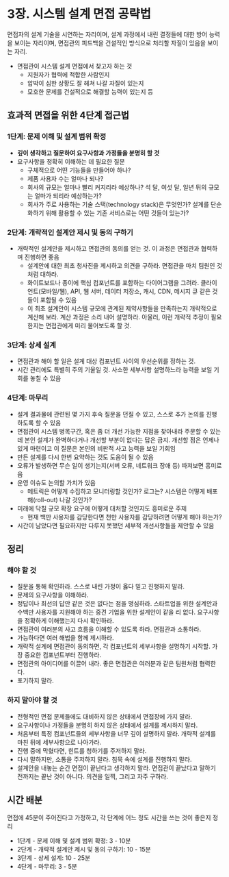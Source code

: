 3장. 시스템 설계 면접 공략법
=
면접자의 설계 기술을 시연하는 자리이며, 설계 과정에서 내린 결정들에 대한 방어 능력을 보이는 자리이며, 면접관의 피드백을 건설적인 방식으로 처리할 자질이 있음을 보이는 자리.
- 면접관이 시스템 설계 면접에서 찾고자 하는 것
  - 지원자가 협력에 적합한 사람인지
  - 압박이 심한 상황도 잘 헤쳐 나갈 자질이 있는지
  - 모호한 문제를 건설적으로 해결할 능력이 있는지 등

## 효과적 면접을 위한 4단계 접근법
### 1단계: 문제 이해 및 설계 범위 확정
- **깊이 생각하고 질문하여 요구사항과 가정들을 분명히 할 것**
- 요구사항을 정확히 이해하는 데 필요한 질문
  - 구체적으로 어떤 기능들을 만들어야 하나?
  - 제품 사용자 수는 얼마나 되나?
  - 회사의 규모는 얼마나 빨리 커지리라 예상하나? 석 달, 여섯 달, 일년 뒤의 규모는 얼마가 되리라 예상하는가?
  - 회사가 주로 사용하는 기술 스택(technology stack)은 무엇인가? 설계를 단순화하기 위해 활용할 수 있는 기존 서비스로는 어떤 것들이 있는가?

### 2단계: 개략적인 설계안 제시 및 동의 구하기
- 개략적인 설계안을 제시하고 면접관의 동의를 얻는 것. 이 과정은 면접관과 협력하며 진행하면 좋음
  - 설계안에 대한 최초 청사진을 제시하고 의견을 구하라. 면접관을 마치 팀원인 것처럼 대하라.
  - 화이트보드나 종이에 핵심 컴포넌트를 포함하는 다이어그램을 그려라. 클라이언트(모바일/웹), API, 웹 서버, 데이터 저장소, 캐시, CDN, 메시지 큐 같은 것들이 포함될 수 있음
  - 이 최초 설계안이 시스템 규모에 관계된 제약사항들을 만족하는지 개략적으로 계산해 보라. 계산 과정은 소리 내어 설명하라. 아울러, 이런 개략적 추정이 필요한지는 면접관에게 미리 물어보도록 할 것.

### 3단계: 상세 설계
- 면접관과 해야 할 일은 설계 대상 컴포넌트 사이의 우선순위를 정하는 것.
- 시간 관리에도 특별히 주의 기울일 것. 사소한 세부사항 설명하느라 능력을 보일 기회를 놓칠 수 있음

### 4단계: 마무리
- 설계 결과물에 관련된 몇 가지 후속 질문을 던질 수 있고, 스스로 추가 논의를 진행하도록 할 수 있음
- 면접관이 시스템 병목구간, 혹은 좀 더 개선 가능한 지점을 찾아내라 주문할 수 있는데 본인 설계가 완벽하다거나 개선할 부분이 없다는 답은 금지. 개선할 점은 언제나 있게 마련이고 이 질문은 본인의 비판적 사고 능력을 보일 기회임
- 만든 설계를 다시 한번 요약하는 것도 도움이 될 수 있음
- 오류가 발생하면 무슨 일이 생기는지(서버 오류, 네트워크 장애 등) 따져보면 흥미로움
- 운영 이슈도 논의할 가치가 있음
  - 메트릭은 어떻게 수집하고 모니터링할 것인가? 로그는? 시스템은 어떻게 배포해(roll-out) 나갈 것인가?
- 미래에 닥칠 규모 확장 요구에 어떻게 대처할 것인지도 흥미로운 주제
  - 현재 백만 사용자를 감당한다면 천만 사용자를 감당하려면 어떻게 해야 하는가?
- 시간이 남았다면 필요하지만 다루지 못했던 세부적 개선사항들을 제안할 수 있음

## 정리
### 해야 할 것
- 질문을 통해 확인하라. 스스로 내린 가정이 옳다 믿고 진행하지 말라.
- 문제의 요구사항을 이해하라.
- 정답이나 최선의 답안 같은 것은 없다는 점을 명심하라. 스타트업을 위한 설계안과 수백만 사용자를 지원해야 하는 중견 기업을 위한 설계안이 같을 리 없다. 요구사항을 정확하게 이해했는지 다시 확인하라.
- 면접관이 여러분의 사고 흐름을 이해할 수 있도록 하라. 면접관과 소통하라.
- 가능하다면 여러 해법을 함께 제시하라.
- 개략적 설계에 면접관이 동의하면, 각 컴포넌트의 세부사항을 설명하기 시작할. 가장 중요한 컴포넌트부터 진행하라.
- 면접관의 아이디어를 이끌어 내라. 좋은 면접관은 여러분과 같은 팀원처럼 협력한다.
- 포기하지 말라.

### 하지 말아야 할 것
- 전형적인 면접 문제들에도 대비하지 않은 상태에서 면접장에 가지 말라.
- 요구사항이나 가정들을 분명히 하지 않은 상태에서 설계를 제시하지 말라.
- 처음부터 특정 컴포넌트들의 세부사항을 너무 깊이 설명하지 말라. 개략적 설계를 마친 뒤에 세부사항으로 나아가라.
- 진행 중에 막혔다면, 힌트를 청하기를 주저하지 말라.
- 다시 말하지만, 소통을 주저하지 말라. 침묵 속에 설계를 진행하지 말라.
- 설계안을 내놓는 순간 면접이 끝난다고 생각하지 말라. 면접관이 끝났다고 말하기 전까지는 끝난 것이 아니다. 의견을 일찍, 그리고 자주 구하라.

## 시간 배분
면접에 45분이 주어진다고 가정하고, 각 단계에 어느 정도 시간을 쓰는 것이 좋은지 정리
- 1단계 - 문제 이해 및 설계 범위 확정: 3 - 10분
- 2단계 - 개략적 설계안 제시 및 동의 구하기: 10 - 15분
- 3단계 - 상세 설계: 10 - 25분
- 4단계 - 마무리: 3 - 5분
